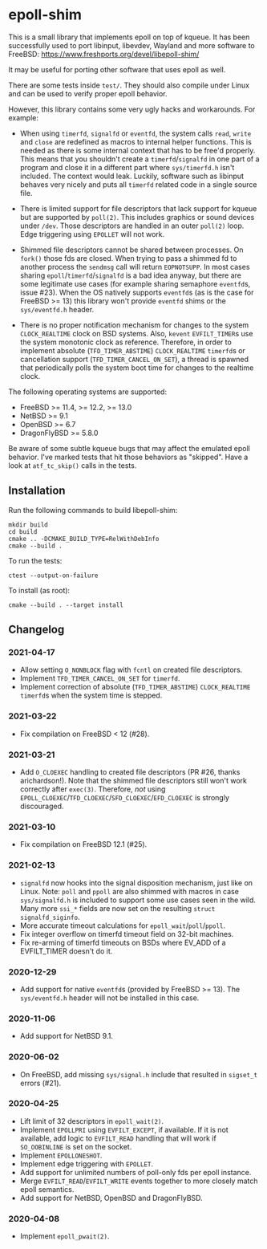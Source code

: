 # epoll-shim

This is a small library that implements epoll on top of kqueue.
It has been successfully used to port libinput, libevdev, Wayland and more
software to FreeBSD: <https://www.freshports.org/devel/libepoll-shim/>

It may be useful for porting other software that uses epoll as well.

There are some tests inside `test/`. They should also compile under Linux and
can be used to verify proper epoll behavior.

However, this library contains some very ugly hacks and workarounds. For
example:

- When using `timerfd`, `signalfd` or `eventfd`, the system calls `read`,
  `write` and `close` are redefined as macros to internal helper functions.
  This is needed as there is some internal context that has to be free'd
  properly. This means that you shouldn't create a `timerfd`/`signalfd` in
  one part of a program and close it in a different part where
  `sys/timerfd.h` isn't included. The context would leak. Luckily, software
  such as libinput behaves very nicely and puts all `timerfd` related code in
  a single source file.

- There is limited support for file descriptors that lack support for
  kqueue but are supported by `poll(2)`. This includes graphics or sound
  devices under `/dev`. Those descriptors are handled in an outer `poll(2)`
  loop. Edge triggering using `EPOLLET` will not work.

- Shimmed file descriptors cannot be shared between processes. On `fork()`
  those fds are closed. When trying to pass a shimmed fd to another process the
  `sendmsg` call will return `EOPNOTSUPP`. In most cases sharing
  `epoll`/`timerfd`/`signalfd` is a bad idea anyway, but there are some
  legitimate use cases (for example sharing semaphore `eventfd`s, issue #23).
  When the OS natively supports `eventfd`s (as is the case for FreeBSD >= 13)
  this library won't provide `eventfd` shims or the `sys/eventfd.h` header.

- There is no proper notification mechanism for changes to the system
  `CLOCK_REALTIME` clock on BSD systems. Also, `kevent` `EVFILT_TIMER`s use the
  system monotonic clock as reference. Therefore, in order to implement
  absolute (`TFD_TIMER_ABSTIME`) `CLOCK_REALTIME` `timerfd`s or cancellation
  support (`TFD_TIMER_CANCEL_ON_SET`), a thread is spawned that periodically
  polls the system boot time for changes to the realtime clock.

The following operating systems are supported:

- FreeBSD >= 11.4, >= 12.2, >= 13.0
- NetBSD >= 9.1
- OpenBSD >= 6.7
- DragonFlyBSD >= 5.8.0

Be aware of some subtle kqueue bugs that may affect the emulated
epoll behavior. I've marked tests that hit those behaviors as "skipped".
Have a look at `atf_tc_skip()` calls in the tests.

## Installation

Run the following commands to build libepoll-shim:

    mkdir build
    cd build
    cmake .. -DCMAKE_BUILD_TYPE=RelWithDebInfo
    cmake --build .

To run the tests:

    ctest --output-on-failure

To install (as root):

    cmake --build . --target install

## Changelog

### 2021-04-17

- Allow setting `O_NONBLOCK` flag with `fcntl` on created file descriptors.
- Implement `TFD_TIMER_CANCEL_ON_SET` for `timerfd`.
- Implement correction of absolute (`TFD_TIMER_ABSTIME`) `CLOCK_REALTIME`
  `timerfd`s when the system time is stepped.

### 2021-03-22

- Fix compilation on FreeBSD < 12 (#28).

### 2021-03-21

- Add `O_CLOEXEC` handling to created file descriptors (PR #26, thanks
  arichardson!). Note that the shimmed file descriptors still won't work
  correctly after `exec(3)`. Therefore, *not* using
  `EPOLL_CLOEXEC`/`TFD_CLOEXEC`/`SFD_CLOEXEC`/`EFD_CLOEXEC` is strongly
  discouraged.

### 2021-03-10

- Fix compilation on FreeBSD 12.1 (#25).

### 2021-02-13

- `signalfd` now hooks into the signal disposition mechanism, just like on
  Linux. Note: `poll` and `ppoll` are also shimmed with macros in case
  `sys/signalfd.h` is included to support some use cases seen in the wild. Many
  more `ssi_*` fields are now set on the resulting `struct signalfd_siginfo`.
- More accurate timeout calculations for `epoll_wait`/`poll`/`ppoll`.
- Fix integer overflow on timerfd timeout field on 32-bit machines.
- Fix re-arming of timerfd timeouts on BSDs where EV_ADD of a EVFILT_TIMER
  doesn't do it.

### 2020-12-29

- Add support for native `eventfd`s (provided by FreeBSD >= 13). The
  `sys/eventfd.h` header will not be installed in this case.

### 2020-11-06

- Add support for NetBSD 9.1.

### 2020-06-02

- On FreeBSD, add missing `sys/signal.h` include that resulted in `sigset_t`
  errors (#21).

### 2020-04-25

- Lift limit of 32 descriptors in `epoll_wait(2)`.
- Implement `EPOLLPRI` using `EVFILT_EXCEPT`, if available. If it is not
  available, add logic to `EVFILT_READ` handling that will work if
  `SO_OOBINLINE` is set on the socket.
- Implement `EPOLLONESHOT`.
- Implement edge triggering with `EPOLLET`.
- Add support for unlimited numbers of poll-only fds per epoll instance.
- Merge `EVFILT_READ`/`EVFILT_WRITE` events together to more closely match
  epoll semantics.
- Add support for NetBSD, OpenBSD and DragonFlyBSD.

### 2020-04-08

- Implement `epoll_pwait(2)`.
